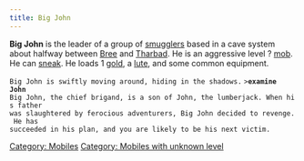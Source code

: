 ```yaml
---
title: Big John
---
```


**Big John** is the leader of a group of
[smugglers](smuggler "wikilink") based in a cave system about halfway
between [Bree](Bree "wikilink") and [Tharbad](Tharbad "wikilink"). He is
an aggressive level ? [mob](mob "wikilink"). He can
[sneak](sneak "wikilink"). He loads 1 [gold](gold "wikilink"), a
[lute](lute "wikilink"), and some common equipment.

`Big John is swiftly moving around, hiding in the shadows.`
`>`**`examine John`**
`Big John, the chief brigand, is a son of John, the lumberjack. When his father`
`was slaughtered by ferocious adventurers, Big John decided to revenge. He has`
`succeeded in his plan, and you are likely to be his next victim.`

[Category: Mobiles](Category:_Mobiles "wikilink") [Category: Mobiles
with unknown level](Category:_Mobiles_with_unknown_level "wikilink")